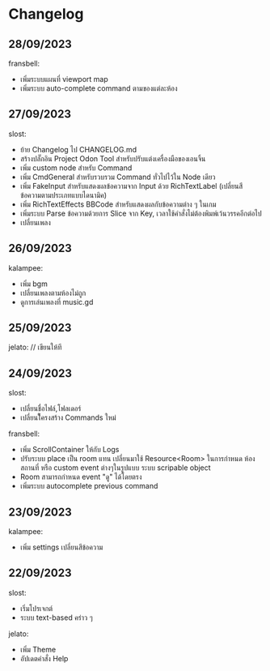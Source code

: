 # Changelog

## 28/09/2023
fransbell:
- เพิ่มระบบแผนที่ viewport map
- เพิ่มระบบ auto-complete command ตามของแต่ละห้อง

## 27/09/2023
slost:
- ย้าย Changelog ไป CHANGELOG.md
- สร้างปลั๊กอิน Project Odon Tool สำหรับปรับแต่งเครื่องมือของเอนจิ้น
- เพิ่ม custom node สำหรับ Command
- เพิ่ม CmdGeneral สำหรับรวบรวม Command ทั่วไปไว้ใน Node เดียว
- เพิ่ม FakeInput สำหรับแสดงผลข้อความจาก Input ด้วย RichTextLabel (เปลี่ยนสีข้อความตามประเภทแบบไดนามิค)
- เพิ่ม RichTextEffects BBCode สำหรับแสดงผลกับข้อความต่าง ๆ ในเกม
- เพิ่มระบบ Parse ข้อความด้วยการ Slice จาก Key, เวลาใช้คำสั่งไม่ต้องพิมพ์เว้นวรรคอีกต่อไป
- เปลี่ยนเพลง


## 26/09/2023
kalampee:
- เพิ่ม bgm
- เปลี่ยนเพลงตามห้องไม่ถูก
- ดูการเล่นเพลงที่ music.gd

## 25/09/2023
jelato:
 // เขียนให้ที

## 24/09/2023
slost:
- เปลี่ยนชื่อไฟล์,โฟลเดอร์
- เปลี่ยนโึครงสร้าง Commands ใหม่

fransbell:
- เพิ่ม ScrollContainer ให้กับ Logs
- ปรับระบบ place เป็น room แทน เปลี่ยนมาใช้ Resource\<Room\> ในการกำหนด ห้อง สถานที่ หรือ custom event ต่างๆในรูปแบบ ระบบ scripable object
- Room สามารถกำหนด event "ดู" ได้โดยตรง
- เพิ่มระบบ autocomplete previous command

## 23/09/2023
kalampee:
- เพิ่ม settings เปลี่ยนสีข้อความ

## 22/09/2023
slost:
- เริ่มโปรเจกต์
- ระบบ text-based คร่าว ๆ

jelato:
- เพิ่ม Theme
- อัปเดตคำสั่ง Help